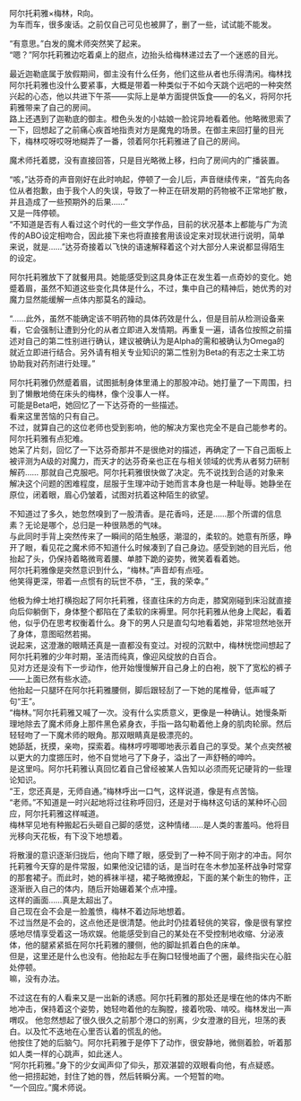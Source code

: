 阿尔托莉雅×梅林，R向。  
为车而车，很多废话。之前仅自己可见也被屏了，删了一些，试试能不能发。  



“有意思。”白发的魔术师突然笑了起来。  
“嗯？”阿尔托莉雅边吃着桌上的甜点，边抬头给梅林递过去了一个迷惑的目光。  

最近迦勒底属于放假期间，御主没有什么任务，他们这些从者也乐得清闲。梅林找阿尔托莉雅也没什么要紧事，大概是带着一种类似于不如今天跳个远吧的一种突然兴起的心态，他以共进下午茶——实际上是单方面提供饭食——的名义，将阿尔托莉雅带来了自己的房间。  
路上还遇到了迦勒底的御主。橙色头发的小姑娘一脸诧异地看着他。他略微思索了一下，回想起了之前痛心疾首地指责对方是魔鬼的场景。在御主来回打量的目光下，梅林哎呀哎呀地糊弄了一番，领着阿尔托莉雅进了自己的房间。  

魔术师托着腮，没有直接回答，只是目光略微上移，扫向了房间内的广播装置。  

“咳，”达芬奇的声音刚好在此时响起，停顿了一会儿后，声音继续传来，“首先向各位从者抱歉，由于我个人的失误，导致了一种正在研发期的药物被不正常地扩散，并且造成了一些预期外的后果……”  
又是一阵停顿。  
“不知道是否有人看过这个时代的一些文学作品，目前的状况基本上都能与广为流传的ABO设定相吻合，因此接下来也将直接套用该设定来对现状进行说明，简单来说，就是……”达芬奇接着以飞快的语速解释着这个对大部分人来说都显得陌生的设定。  

阿尔托莉雅放下了就餐用具。她能感受到这具身体正在发生着一点奇妙的变化。她蹙着眉，虽然不知道这些变化具体是什么，不过，集中自己的精神后，她优秀的对魔力显然能缓解一点体内那莫名的躁动。  

“……此外，虽然不能确定该不明药物的具体药效是什么，但是目前从检测设备来看，它会强制让遭到分化的从者立即进入发情期。再重复一遍，请各位按照之前描述对自己的第二性别进行确认，建议被确认为是Alpha的需和被确认为Omega的就近立即进行结合。另外请有相关专业知识的第二性别为Beta的有志之士来工坊协助我对药剂进行处理。”  

阿尔托莉雅仍然蹙着眉，试图抵制身体里涌上的那股冲动。她打量了一下周围，扫到了懒散地倚在床头的梅林，像个没事人一样。  
可能是Beta吧，她回忆了一下达芬奇的一些描述。  
看来这里苦恼的只有自己。  
不过，就算自己的这位老师也受到影响，他的解决方案也完全不是自己能参考的。  
阿尔托莉雅有点犯难。  
她呆了片刻，回忆了一下达芬奇那并不是很绝对的描述，再确定了一下自己面板上被评测为A级的对魔力，而天才的达芬奇亲也正在与相关领域的优秀从者努力研制解药……
那就自己克服吧。阿尔托莉雅很快做了决定。先不说找到合适的对象来解决这个问题的困难程度，屈服于生理冲动于她而言本身也是一种耻辱。她静坐在原位，闭着眼，眉心仍皱着，试图对抗着这种陌生的欲望。  

不知道过了多久，她忽然嗅到了一股清香。是花香吗，还是……那个所谓的信息素？无论是哪个，总归是一种很熟悉的气味。  
与此同时手背上突然传来了一瞬间的陌生触感，潮湿的，柔软的。她意有所感，睁开了眼，看见花之魔术师不知道什么时候凑到了自己身边。感受到她的目光后，他抬起了头，仍保持着略微弯着腰、单膝下跪的姿势，微笑着看着她。  
阿尔托莉雅像是突然意识到什么，“梅林。”声音却有点哑。  
他笑得更深，带着一点惯有的玩世不恭，“王，我的荣幸。”  

他极为绅士地打横抱起了阿尔托莉雅，径直往床的方向走，膝窝刚碰到床沿就直接向后仰躺倒下，身体整个都陷在了柔软的床褥里。阿尔托莉雅从他身上爬起，看着他，似乎仍在思考权衡着什么。身下的男人只是直勾勾地看着她，非常坦然地张开了身体，意图昭然若揭。  
说起来，这澄澈的眼睛还真是一直都没有变过。对视的沉默中，梅林恍惚间想起了阿尔托莉雅的少年时期，圣洁而纯真，像迎风绽放的白百合。  
见对方还是没有下一步动作，他开始慢慢解开自己身上的白袍，脱下了宽松的裤子——上面已然有些水迹。  
他抬起一只腿环在阿尔托莉雅腰侧，脚后跟轻刮了一下她的尾椎骨，低声喊了句“王”。  
“梅林。”阿尔托莉雅又喊了一次。没有什么实质意义，更像是一种确认。她慢条斯理地除去了魔术师身上那件黑色紧身衣，手指一路勾勒着他上身的肌肉轮廓。然后轻轻吻了一下魔术师的眼角。那双眼睛真是极漂亮的。  
她舔舐，抚摸，亲吻，探索着。梅林哼哼唧唧地表示着自己的享受。某个点突然被以更大的力度摁压时，他不自觉地弓了下身子，溢出了一声舒畅的呻吟。  
是这里吗。阿尔托莉雅认真回忆着自己曾经被某人告知以必须而死记硬背的一些理论知识。  
“王，您还真是，无师自通。”梅林呼出一口气，这样说道，像是有点苦恼。  
“老师。”不知道是一时兴起地将过往称呼回归，还是对于梅林这句话的某种坏心回应，阿尔托莉雅这样喊道。  
梅林罕见地有种搬起石头砸自己脚的感觉，这种情绪……是人类的害羞吗。他将目光移向天花板，有下没下地想着。  

将散漫的意识逐渐归拢后，他向下瞟了眼，感受到了一种不同于刚才的冲击。阿尔托莉雅今天穿的是件常服，如果他没记错的话，是当时在冬木参加圣杯战争时常穿的那套裙子。而此时，她的裤袜半褪，裙子略微撩起，下面的某个新生的物件，正逐渐嵌入自己的体内，随后开始碾着某个点冲撞。  
这样的画面……真是太超出了。  
自己现在会不会是一脸羞愤，梅林不着边际地想着。  
不过当然是不会的，这点他还是很清楚。他此时仍挂着轻佻的笑容，像是很有掌控感地尽情享受着这一场欢娱。他能感受到自己的某处在不受控制地收缩、分泌液体，他的腿紧紧抵在阿尔托莉雅的腰侧，他的脚趾抓着白色的床单。  
但是，这里还是什么也没有。他抬起左手在胸口轻慢地画了个圈，最终指尖在心脏处停顿。  
嘛，没有办法。  

不过这在有的人看来又是一出新的诱惑。阿尔托莉雅的那处还是埋在他的体内不断地冲击，保持着这个姿势，她轻吻着他的左胸膛，接着吮吸、啃咬。梅林发出一声喟叹。
他忽然想起了很久很久之前那个港口的别离，少女澄澈的目光，坦荡的表白。以及忙不迭地在心里否认着的慌乱的他。  
他按住了她的后脑勺。阿尔托莉雅于是停下了动作，很安静地，微侧着脸，听着那如人类一样的心跳声，如此迷人。  
“阿尔托莉雅。”身下的少女闻声仰了仰头，那双湛碧的双眼看向他，有点疑惑。  
他一把捞起她，封住了她的唇，然后转瞬分离。一个短暂的吻。  
“一个回应。”魔术师说。  
